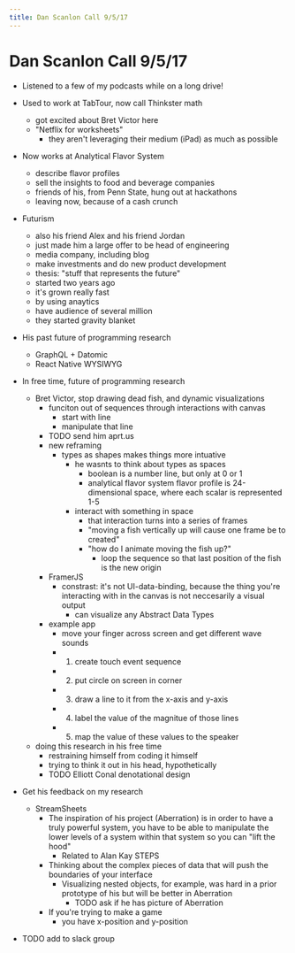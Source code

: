 ```yaml
---
title: Dan Scanlon Call 9/5/17
---
```


# Dan Scanlon Call 9/5/17


* Listened to a few of my podcasts while on a long drive!

* Used to work at TabTour, now call Thinkster math
  * got excited about Bret Victor here
  * "Netflix for worksheets"
    * they aren't leveraging their medium (iPad) as much as possible 


* Now works at Analytical Flavor System
  * describe flavor profiles
  * sell the insights to food and beverage companies
  * friends of his, from Penn State, hung out at hackathons
  * leaving now, because of a cash crunch


* Futurism
  * also his friend Alex and his friend Jordan
  * just made him a large offer to be head of engineering
  * media company, including blog
  * make investments and do new product development
  * thesis: "stuff that represents the future"
  * started two years ago
  * it's grown really fast
  * by using anaytics
  * have audience of several million
  * they started gravity blanket


* His past future of programming research
  * GraphQL + Datomic
  * React Native WYSIWYG


* In free time, future of programming research
  * Bret Victor, stop drawing dead fish, and dynamic visualizations
    * funciton out of sequences through interactions with canvas
      * start with line
      * manipulate that line
    * TODO send him aprt.us
    * new reframing
      * types as shapes makes things more intuative
        * he wasnts to think about types as spaces
          * boolean is a number line, but only at 0 or 1
          * analytical flavor system flavor profile is 24-dimensional space, where each scalar is represented 1-5
        * interact with something in space
          * that interaction turns into a series of frames
          * "moving a fish vertically up will cause one frame be to created"
          * "how do I animate moving the fish up?"
            * loop the sequence so that last position of the fish is the new origin
    * FramerJS
      * constrast: it's not UI-data-binding, because the thing you're interacting with in the canvas is not neccesarily a visual output
        * can visualize any Abstract Data Types
    * example app
      * move your finger across screen and get different wave sounds   
      * 1. create touch event sequence
      * 2. put circle on screen in corner
      * 3. draw a line to it from the x-axis and y-axis
      * 4. label the value of the magnitue of those lines
      * 5. map the value of these values to the speaker
  * doing this research in his free time
    * restraining himself from coding it himself
    * trying to think it out in his head, hypothetically
    * TODO Elliott Conal denotational design

* Get his feedback on my research
  * StreamSheets
    * The inspiration of his project (Aberration) is in order to have a truly powerful system, you have to be able to manipulate the lower levels of a system within that system so you can "lift the hood"
      * Related to Alan Kay STEPS
    * Thinking about the complex pieces of data that will push the boundaries of your interface
      * Visualizing nested objects, for example, was hard in a prior prototype of his but will be better in Aberration
        * TODO ask if he has picture of Aberration
    * If you're trying to make a game
      * you have x-position and y-position


* TODO add to slack group

<script>

(function(i,s,o,g,r,a,m){i['GoogleAnalyticsObject']=r;i[r]=i[r]||function(){
(i[r].q=i[r].q||[]).push(arguments)},i[r].l=1*new Date();a=s.createElement(o),
m=s.getElementsByTagName(o)[0];a.async=1;a.src=g;m.parentNode.insertBefore(a,m)
})(window,document,'script','https://www.google-analytics.com/analytics.js','ga');

ga('create', 'UA-103157758-1', 'auto');
ga('send', 'pageview');

</script>
